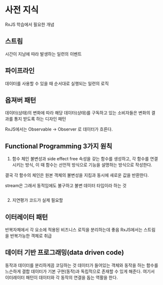 # 사전 지식
RxJS 학습에서 필요한 개념

## 스트림
시간이 지남에 따라 발생하는 일련의 이벤트

## 파이프라인
데이터를 사용할 수 있을 때 순서대로 실행되는 일련의 로직

## 옵져버 패턴
데이터(상태)의 변화에 따라 해당 데이터(상태)를 구독하고 있는 소비자들은 변화의 결과를 통지 받도록 하는 디자인 패턴

RxJS에서는 Observable -> Observer 로 데이터가 흐른다.

## Functional Programming 3가지 원칙
1. 함수 체인
불변성과 side effect free 속성을 갖는 함수를 생성하고, 각 함수를 연결시키는 방식, 이 때 함수는 선언적 방식으로 기능을 설명하는 방식으로 작성한다.

결국 각 함수의 체인은 원본 객체의 불변성을 지킴과 동시에 새로운 값을 반환한다.

stream은 그래서 동적임에도 불구하고 불변 데이터 타입이라 하는 것
``` javascript

```

2. 지연평가
코드가 실제 필요할
    
## 이터레이터 패턴
반복자체에서 각 요소에 적용된 비즈니스 로직을 분리하는데 좋음
RxJS에서는 스트림을 반복가능한 객체로 취급

## 데이터 기반 프로그래밍(data driven code)
동작과 데이터를 분리하게끔 코딩하는 것
데이터가 들어있는 객체와 동작을 하는 함수를 느슨하게 결합
데이터가 기본 구현(동작)과 독립적으로 존재할 수 있게 해준다.
여기서 이터레이터 패턴이 데이터와 각 동작의 연결을 돕는 역활을 한다.